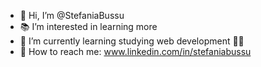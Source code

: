 - 👋 Hi, I’m @StefaniaBussu 
- 📚 I’m interested in learning more 
- 🌱 I’m currently learning studying web development 👩‍💻
- 📩 How to reach me: www.linkedin.com/in/stefaniabussu
